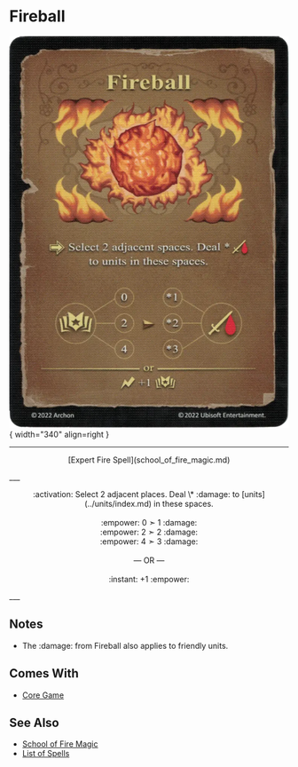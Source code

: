 # Fireball

![Fireball](../assets/spells-fireball.webp){ width="340" align=right }

___
<p style="text-align: center;" markdown>[Expert Fire Spell](school_of_fire_magic.md)</p>
___
<p style="text-align: center;" markdown>:activation: Select 2 adjacent places. Deal \* :damage: to [units](../units/index.md) in these spaces.<br><br>:empower: 0 ➣ 1 :damage:<br>:empower: 2 ➣ 2 :damage:<br>:empower: 4 ➣ 3 :damage:<br><br>— OR —<br><br>:instant: +1 :empower:</p>
___


## Notes

- The :damage: from Fireball also applies to friendly units.


## Comes With

- [Core Game](../content/core_game.md)


## See Also

- [School of Fire Magic](school_of_fire_magic.md)
- [List of Spells](index.md)
